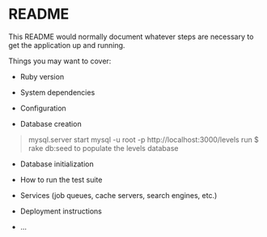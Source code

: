 # README

This README would normally document whatever steps are necessary to get the
application up and running.

Things you may want to cover:

* Ruby version

* System dependencies

* Configuration

* Database creation
> mysql.server start
> mysql -u root -p
> http://localhost:3000/levels
> run $ rake db:seed to populate the levels database

* Database initialization

* How to run the test suite

* Services (job queues, cache servers, search engines, etc.)

* Deployment instructions

* ...
